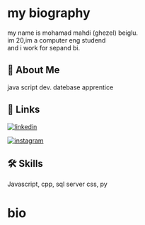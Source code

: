 
# my biography 

my name is mohamad mahdi (ghezel) beiglu.   
im 20,im a computer eng studend    
and i work for sepand bi.

## 🚀 About Me
java script dev.
datebase apprentice



## 🔗 Links
[![linkedin](https://img.shields.io/badge/linkedin-0A66C2?style=for-the-badge&logo=linkedin&logoColor=white)](https://www.linkedin.com/in/mhdi-ghb-999241306?utm_source=share&utm_ca)

[![instagram](https://img.shields.io/badge/instagram-001?style=for-the-badge&logo=instagram&logoColor=white)](https://www.instagram.com/mmbbbuuu)

## 🛠 Skills
Javascript, cpp, sql server
css, py

# bio
